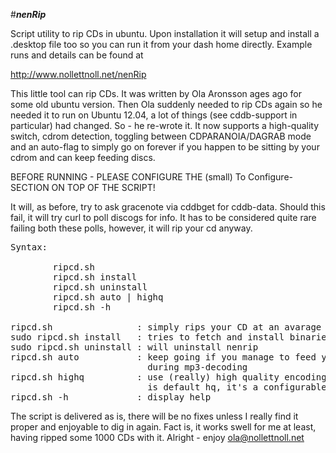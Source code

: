 #***nenRip***

Script utility to rip CDs in ubuntu. Upon installation it will setup and install a .desktop file too 
so you can run it from your dash home directly. Example runs and details can be found at 

http://www.nollettnoll.net/nenRip

This little tool can rip CDs. It was written by Ola Aronsson ages ago for some
old ubuntu version. Then Ola suddenly needed to rip CDs again so he needed it to
run on Ubuntu 12.04, a lot of things (see cddb-support in particular) had changed.
So - he re-wrote it. It now supports a high-quality switch, cdrom detection,
toggling between CDPARANOIA/DAGRAB mode and an auto-flag to simply go on forever if
you happen to be sitting by your cdrom and can keep feeding discs.

BEFORE RUNNING - PLEASE CONFIGURE THE (small) To Configure-SECTION ON TOP OF THE SCRIPT!

It will, as before, try to ask gracenote via cddbget for cddb-data. Should this
fail, it will try curl to poll discogs for info. It has to be considered quite rare
failing both these polls, however, it will rip your cd anyway.  

<pre>
Syntax:  

        ripcd.sh  
        ripcd.sh install  
        ripcd.sh uninstall  
        ripcd.sh auto | highq  
        ripcd.sh -h

ripcd.sh                : simply rips your CD at an avarage 160-200 kps  
sudo ripcd.sh install   : tries to fetch and install binaries needed  
sudo ripcd.sh uninstall : will uninstall nenrip  
ripcd.sh auto           : keep going if you manage to feed your cdrom 
                          during mp3-decoding  
ripcd.sh highq          : use (really) high quality encoding. 320 kps
                          is default hq, it's a configurable  
ripcd.sh -h             : display help
</pre>

The script is delivered as is, there will be no fixes unless I really find it proper
and enjoyable to dig in again. Fact is, it works swell for me at least, having
ripped some 1000 CDs with it. Alright - enjoy ola@nollettnoll.net

